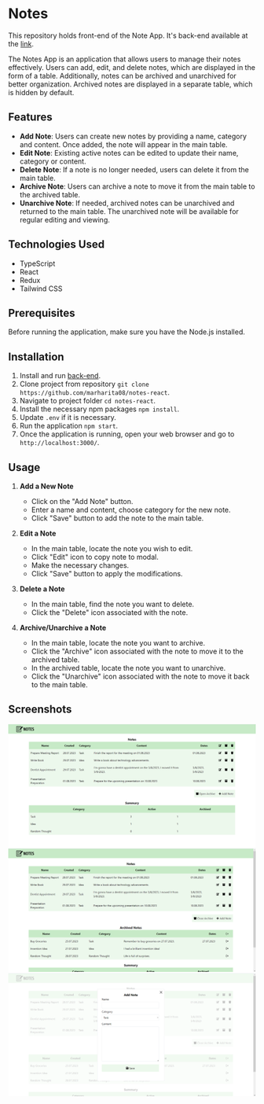 # Notes

This repository holds front-end of the Note App. It's back-end available at the [link](https://github.com/marharita08/notes-express).

The Notes App is an application that allows users to manage their notes effectively. Users can add, edit, and delete notes, which are displayed in the form of a table. Additionally, notes can be archived and unarchived for better organization. Archived notes are displayed in a separate table, which is hidden by default.

## Features

- **Add Note**: Users can create new notes by providing a name, category and content. Once added, the note will appear in the main table.
- **Edit Note**: Existing active notes can be edited to update their name, category or content.
- **Delete Note**: If a note is no longer needed, users can delete it from the main table.
- **Archive Note**: Users can archive a note to move it from the main table to the archived table.
- **Unarchive Note**: If needed, archived notes can be unarchived and returned to the main table. The unarchived note will be available for regular editing and viewing.

## Technologies Used

- TypeScript
- React
- Redux
- Tailwind CSS

## Prerequisites

Before running the application, make sure you have the Node.js installed.

## Installation

1. Install and run [back-end](https://github.com/marharita08/notes-express).
2. Clone project from repository `git clone https://github.com/marharita08/notes-react`.
3. Navigate to project folder `cd notes-react`.
4. Install the necessary npm packages `npm install`.
5. Update `.env` if it is necessary.
6. Run the application `npm start`.
7. Once the application is running, open your web browser and go to `http://localhost:3000/`.

## Usage

1. **Add a New Note**
    - Click on the "Add Note" button.
    - Enter a name and content, choose category for the new note.
    - Click "Save" button to add the note to the main table.

2. **Edit a Note**
    - In the main table, locate the note you wish to edit.
    - Click "Edit" icon to copy note to modal.
    - Make the necessary changes.
    - Click "Save" button to apply the modifications.

3. **Delete a Note**
    - In the main table, find the note you want to delete.
    - Click the "Delete" icon associated with the note.

4. **Archive/Unarchive a Note**
    - In the main table, locate the note you want to archive.
    - Click the "Archive" icon associated with the note to move it to the archived table.
    - In the archived table, locate the note you want to unarchive.
    - Click the "Unarchive" icon associated with the note to move it back to the main table.

## Screenshots
![Screenshot 1](screenshots/Screenshot_1.png)
![Screenshot 2](screenshots/Screenshot_2.png)
![Screenshot 3](screenshots/Screenshot_3.png)
